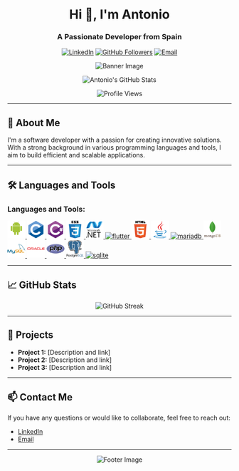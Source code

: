<h1 align="center">Hi 👋, I'm Antonio</h1>
<h3 align="center">A Passionate Developer from Spain</h3>

<p align="center">
  <a href="https://www.linkedin.com/in/antonio-reyes-ortega-35a2ab2b0/"><img src="https://img.shields.io/badge/LinkedIn-0077B5?style=for-the-badge&logo=linkedin&logoColor=white" alt="LinkedIn"></a>
  <a href="https://github.com/Areyort27"><img src="https://img.shields.io/github/followers/Areyort27?label=GitHub&style=for-the-badge" alt="GitHub Followers"></a>
  <a href="mailto:areyort827@g.educaand.es"><img src="https://img.shields.io/badge/Email-D14836?style=for-the-badge&logo=gmail&logoColor=white" alt="Email"></a>
</p>

<p align="center">
  <img src="https://github.com/Areyort27/Areyort27/raw/main/assets/banner.jpg" alt="Banner Image">
</p>

<p align="center">
  <img src="https://github-readme-stats.vercel.app/api?username=Areyort27&show_icons=true&theme=radical" alt="Antonio's GitHub Stats">
</p>

<p align="center">
  <img src="https://komarev.com/ghpvc/?username=Areyort27&style=for-the-badge" alt="Profile Views">
</p>

---

## 🚀 About Me

I'm a software developer with a passion for creating innovative solutions. With a strong background in various programming languages and tools, I aim to build efficient and scalable applications.

---

## 🛠️ Languages and Tools
<h3 align="left">Languages and Tools:</h3> <p align="left"> <a href="https://developer.android.com" target="_blank" rel="noreferrer"> <img src="https://raw.githubusercontent.com/devicons/devicon/master/icons/android/android-original-wordmark.svg" alt="android" width="40" height="40"/> </a> <a href="https://www.cprogramming.com/" target="_blank" rel="noreferrer"> <img src="https://raw.githubusercontent.com/devicons/devicon/master/icons/c/c-original.svg" alt="c" width="40" height="40"/> </a> <a href="https://www.w3schools.com/cs/" target="_blank" rel="noreferrer"> <img src="https://raw.githubusercontent.com/devicons/devicon/master/icons/csharp/csharp-original.svg" alt="csharp" width="40" height="40"/> </a> <a href="https://www.w3schools.com/css/" target="_blank" rel="noreferrer"> <img src="https://raw.githubusercontent.com/devicons/devicon/master/icons/css3/css3-original-wordmark.svg" alt="css3" width="40" height="40"/> </a> <a href="https://dotnet.microsoft.com/" target="_blank" rel="noreferrer"> <img src="https://raw.githubusercontent.com/devicons/devicon/master/icons/dot-net/dot-net-original-wordmark.svg" alt="dotnet" width="40" height="40"/> </a> <a href="https://flutter.dev" target="_blank" rel="noreferrer"> <img src="https://www.vectorlogo.zone/logos/flutterio/flutterio-icon.svg" alt="flutter" width="40" height="40"/> </a> <a href="https://www.w3.org/html/" target="_blank" rel="noreferrer"> <img src="https://raw.githubusercontent.com/devicons/devicon/master/icons/html5/html5-original-wordmark.svg" alt="html5" width="40" height="40"/> </a> <a href="https://www.java.com" target="_blank" rel="noreferrer"> <img src="https://raw.githubusercontent.com/devicons/devicon/master/icons/java/java-original.svg" alt="java" width="40" height="40"/> </a> <a href="https://mariadb.org/" target="_blank" rel="noreferrer"> <img src="https://www.vectorlogo.zone/logos/mariadb/mariadb-icon.svg" alt="mariadb" width="40" height="40"/> </a> <a href="https://www.mongodb.com/" target="_blank" rel="noreferrer"> <img src="https://raw.githubusercontent.com/devicons/devicon/master/icons/mongodb/mongodb-original-wordmark.svg" alt="mongodb" width="40" height="40"/> </a> <a href="https://www.mysql.com/" target="_blank" rel="noreferrer"> <img src="https://raw.githubusercontent.com/devicons/devicon/master/icons/mysql/mysql-original-wordmark.svg" alt="mysql" width="40" height="40"/> </a> <a href="https://www.oracle.com/" target="_blank" rel="noreferrer"> <img src="https://raw.githubusercontent.com/devicons/devicon/master/icons/oracle/oracle-original.svg" alt="oracle" width="40" height="40"/> </a> <a href="https://www.php.net" target="_blank" rel="noreferrer"> <img src="https://raw.githubusercontent.com/devicons/devicon/master/icons/php/php-original.svg" alt="php" width="40" height="40"/> </a> <a href="https://www.postgresql.org" target="_blank" rel="noreferrer"> <img src="https://raw.githubusercontent.com/devicons/devicon/master/icons/postgresql/postgresql-original-wordmark.svg" alt="postgresql" width="40" height="40"/> </a> <a href="https://www.sqlite.org/" target="_blank" rel="noreferrer"> <img src="https://www.vectorlogo.zone/logos/sqlite/sqlite-icon.svg" alt="sqlite" width="40" height="40"/> </a> </p>


---

## 📈 GitHub Stats

<p align="center">
  <img src="https://github-readme-streak-stats.herokuapp.com/?user=Areyort27&theme=radical" alt="GitHub Streak">
</p>

---

## 🌟 Projects

- **Project 1:** [Description and link]
- **Project 2:** [Description and link]
- **Project 3:** [Description and link]

---

## 📫 Contact Me

If you have any questions or would like to collaborate, feel free to reach out:

- [LinkedIn](https://www.linkedin.com/in/antonio)
- [Email](mailto:antonio@example.com)

---

<p align="center">
  <img src="https://github.com/Areyort27/Areyort27/raw/main/assets/footer.png" alt="Footer Image">
</p>
